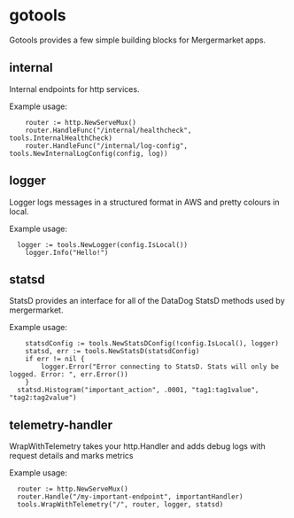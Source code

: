 # gotools

Gotools provides a few simple building blocks for Mergermarket apps.

## internal

Internal endpoints for http services. 

Example usage:

```
	router := http.NewServeMux()
	router.HandleFunc("/internal/healthcheck", tools.InternalHealthCheck)
	router.HandleFunc("/internal/log-config", tools.NewInternalLogConfig(config, log))

```

## logger

Logger logs messages in a structured format in AWS and pretty colours in local.

Example usage:

```
  logger := tools.NewLogger(config.IsLocal())
	logger.Info("Hello!")

```

## statsd

StatsD provides an interface for all of the DataDog StatsD methods used by mergermarket. 

Example usage:

```
	statsdConfig := tools.NewStatsDConfig(!config.IsLocal(), logger)
	statsd, err := tools.NewStatsD(statsdConfig)
	if err != nil {
		logger.Error("Error connecting to StatsD. Stats will only be logged. Error: ", err.Error())
	}
  statsd.Histogram("important_action", .0001, "tag1:tag1value", "tag2:tag2value")

```

## telemetry-handler

WrapWithTelemetry takes your http.Handler and adds debug logs with request details and marks metrics

Example usage:

```
  router := http.NewServeMux()
  router.Handle("/my-important-endpoint", importantHandler)  
  tools.WrapWithTelemetry("/", router, logger, statsd)
```
